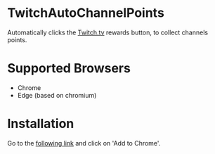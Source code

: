 # TwitchAutoChannelPoints
Automatically clicks the [Twitch.tv](https://www.twitch.tv/) rewards button, to collect channels points.

# Supported Browsers
- Chrome
- Edge (based on chromium)

# Installation
Go to the [following link](https://chrome.google.com/webstore/detail/twitch-auto-channel-point/pnifeididimfpaomnnellcfjnjmgoepk) and click on 'Add to Chrome'.

